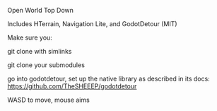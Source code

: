 Open World Top Down

Includes HTerrain, Navigation Lite, and GodotDetour (MIT)

Make sure you:

git clone with simlinks

git clone your submodules

go into godotdetour, set up the native library as described in its docs: https://github.com/TheSHEEEP/godotdetour

WASD to move, mouse aims

